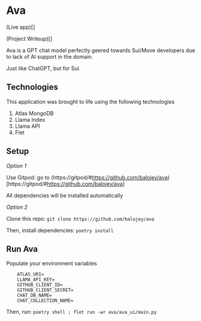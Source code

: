 # Ava

(Live app)[]

(Project Writeup)[]

Ava is a GPT chat model perfectly geered towards Sui/Move developers due to lack of AI support in the domain.

Just like ChatGPT, but for Sui.

## Technologies

This application was brought to life using the following technologies

1. Atlas MongoDB
2. Llama Index
3. Llama API
4. Flet

## Setup

*Option 1*

Use Gitpod: go to (https://gitpod/#https://github.com/balojey/ava)[https://gitpod/#https://github.com/balojey/ava]

All dependencies will be installed automatically

*Option 2*

Clone this repo: `git clone https://github.com/balojey/ava`

Then, install dependencies: `poetry install`

## Run Ava

Populate your environment variables

```
    ATLAS_URI=
    LLAMA_API_KEY=
    GITHUB_CLIENT_ID=
    GITHUB_CLIENT_SECRET=
    CHAT_DB_NAME=
    CHAT_COLLECTION_NAME=
```

Then, run: `poetry shell ; flet run -wr ava/ava_ui/main.py`